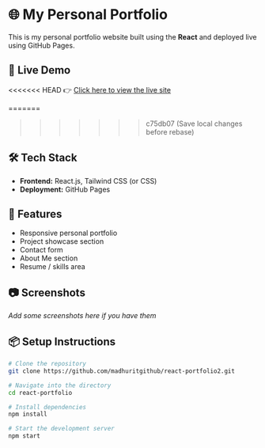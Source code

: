 # 🌐 My Personal Portfolio

This is my personal portfolio website built using the **React** and deployed live using GitHub Pages.

## 🚀 Live Demo

<<<<<<< HEAD
👉 [Click here to view the live site](https://madhuritgithub.github.io/React-Portfolio2/)

=======
>>>>>>> c75db07 (Save local changes before rebase)
## 🛠️ Tech Stack

- **Frontend:** React.js, Tailwind CSS (or CSS)
- **Deployment:** GitHub Pages

## 📁 Features

- Responsive personal portfolio
- Project showcase section
- Contact form
- About Me section
- Resume / skills area

## 📷 Screenshots

_Add some screenshots here if you have them_

## 📦 Setup Instructions

```bash
# Clone the repository
git clone https://github.com/madhuritgithub/react-portfolio2.git

# Navigate into the directory
cd react-portfolio

# Install dependencies
npm install

# Start the development server
npm start


